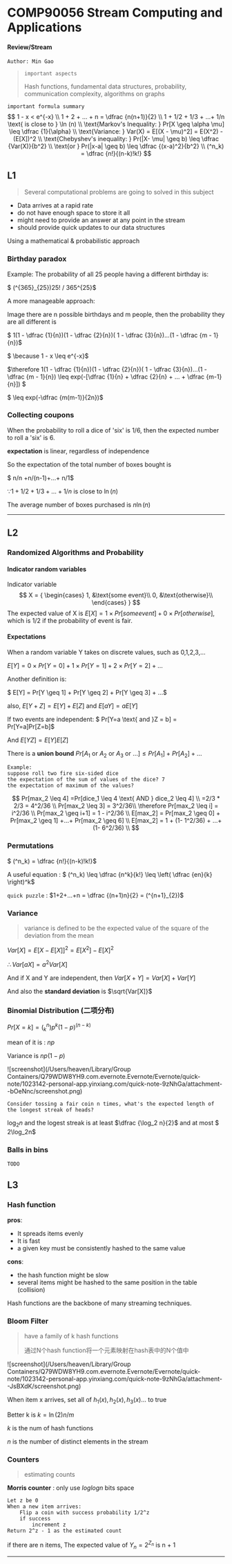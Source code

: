 # COMP90056 Stream Computing and Applications

#### Review/Stream

`Author: Min Gao`

> `important aspects`
>
> Hash functions, fundamental data structures, probability, communication complexity, algorithms on graphs

`important formula summary`
$$
1 - x < e^{-x} \\
1 + 2 + ... + n = \dfrac {n(n+1)}{2} \\
1 + 1/2 + 1/3 + ...+ 1/n \text{ is close to } \ln (n) \\
\text{Markov's Inequality: } Pr[X \geq \alpha \mu] \leq \dfrac {1}{\alpha} \\
\text{Variance: } Var(X) = E[(X - \mu)^2] = E(X^2) - (E[X])^2 \\
\text{Chebyshev's inequality: } Pr(|X- \mu| \geq b) \leq \dfrac {Var(X)}{b^2} \\
\text{or } Pr(|x-a| \geq b) \leq \dfrac {(x-a)^2}{b^2} \\
 (^n_k) = \dfrac {n!}{(n-k)!k!}
$$

## L1

> Several computational problems are going to solved in this subject

* Data arrives at a rapid rate
* do not have enough space to store it all
* might need to provide an answer at any point in the stream
* should provide quick updates to our data structures

Using a mathematical & probabilistic approach

### Birthday paradox

Example: The probability of all 25 people having a different birthday is:

$ (^{365}_{25})25! / 365^{25}$

A more manageable approach:

Image there are n possible birthdays and m people, then the probability they are all different is

$ 1(1 - \dfrac {1}{n})(1 - \dfrac {2}{n})( 1 - \dfrac {3}{n})…(1 - \dfrac {m - 1}{n})$ 

$ \because 1 - x \leq e^{-x}$

$\therefore  1(1 - \dfrac {1}{n})(1 - \dfrac {2}{n})( 1 - \dfrac {3}{n})…(1 - \dfrac {m - 1}{n}) \leq exp(-[\dfrac {1}{n} + \dfrac {2}{n} + … + \dfrac {m-1}{n}]) $

$ \leq exp(-\dfrac {m(m-1)}{2n})$

### Collecting coupons

When the probability to roll a dice of 'six' is 1/6, then the expected number to roll a 'six' is 6.

__expectation__ is linear, regardless of independence

So the expectation of the total number of boxes bought is 

$ n/n +n/(n-1)+…+ n/1$

$\because 1 + 1/2 + 1/3 + …+ 1/n$ is close to $\ln (n)$ 

The average number of boxes purchased is $n \ln (n)$

---

## L2

### Randomized Algorithms and Probability

#### Indicator random variables

Indicator variable
$$
X = {
\begin{cases}
1, &\text{some event}\\
0, &\text{otherwise}\\
\end{cases}
}
$$
The expected value of X is $E[X] = 1 \times Pr[some event] + 0 \times Pr[otherwise]$, which is 1/2 if the probability of event is fair.

#### Expectations

When a random variable Y takes on discrete values, such as 0,1,2,3,...

$E[Y] = 0 \times Pr[Y=0] + 1 \times Pr[Y=1] + 2\times Pr[Y=2] + …$

Another definition is:

$ E[Y] = Pr[Y \geq 1] + Pr[Y \geq 2] + Pr[Y \geq 3] + …$

also, $E[Y+Z] = E[Y] + E[Z]$  and $E[aY] = a E[Y]$

If two events are independent: $ Pr[Y=a \text{ and }Z = b] = Pr[Y=a]Pr[Z=b]$

And $E[YZ] = E[Y]E[Z]$

There is a __union bound__ $Pr[A_1 \text{ or } A_2 \text{ or } A_3 \text{ or } …] \leq Pr[A_1] + Pr[A_2] + ...$

```
Example:
suppose roll two fire six-sided dice
the expectation of the sum of values of the dice? 7
the expectation of maximum of the values?
```

$$
Pr[max_2 \leq 4] =Pr[dice_1 \leq 4 \text{ AND } dice_2 \leq 4] \\
=2/3 * 2/3 = 4^2/36 \\
Pr[max_2 \leq 3] = 3^2/36\\
\therefore Pr[max_2 \leq i] = i^2/36 \\
Pr[max_2 \geq i+1] = 1 - i^2/36 \\
E[max_2] = Pr[max_2 \geq 0] + Pr[max_2 \geq 1] +...+ Pr[max_2 \geq 6] \\
E[max_2] = 1 + (1- 1^2/36) + ...+ (1- 6^2/36) \\
$$

### Permutations

 $ (^n_k) = \dfrac {n!}{(n-k)!k!}$

A useful equation : $ (^n_k) \leq \dfrac {n^k}{k!} \leq \left( \dfrac {en}{k} \right)^k$

`quick puzzle` : $1+2+…+n = \dfrac {(n+1)n}{2} = (^{n+1}_{2})$

### Variance

> variance is defined to be the expected value of the square of the deviation from the mean

$Var[X] = E[X-E[X]]^2 = E[X^2] - E[X]^2$

$\therefore Var[aX] = a^2Var[X]$

And if X and Y are independent, then $Var[X+Y] = Var[X] + Var[Y]$

And also the __standard deviation__ is $\sqrt{Var[X]}$

### Binomial Distribution (二项分布)

$Pr[X=k] = (^n_k) p^k(1-p)^{(n-k)}$

mean of it is : $np$

Variance is $np(1-p)$

 ![screenshot](/Users/heaven/Library/Group Containers/Q79WDW8YH9.com.evernote.Evernote/Evernote/quick-note/1023142-personal-app.yinxiang.com/quick-note-9zNhGa/attachment--bOeNnc/screenshot.png)

```
Consider tossing a fair coin n times, what's the expected length of the longest streak of heads?
```

$\log_2 n$ and the logest streak is at least $\dfrac {\log_2 n}{2}$ and at most $ 2\log_2n$ 

### Balls in bins

`TODO`

## L3

### Hash function

__pros__:

* It spreads items evenly
* It is fast
* a given key must be consistently hashed to the same value

__cons__:

* the hash function might be slow
* several items might be hashed to the same position in the table (collision)

Hash functions are the backbone of many streaming techniques.

### Bloom Filter

> have a family of k hash functions
>
> 通过N个hash function将一个元素映射在hash表中的N个值中

 ![screenshot](/Users/heaven/Library/Group Containers/Q79WDW8YH9.com.evernote.Evernote/Evernote/quick-note/1023142-personal-app.yinxiang.com/quick-note-9zNhGa/attachment--JsBXdK/screenshot.png)

When item x arrives, set all of $h_1(x), h_2(x), h_3(x)…$ to true

Better k is $k = \ln(2)n/m$

$k$ is the num of hash functions

$n$ is the number of distinct elements in the stream

### Counters

> estimating counts

__Morris counter__ : only use $loglogn$ bits space

```
Let z be 0
When a new item arrives:
	Flip a coin with success probability 1/2^z
	if success
		increment z
Return 2^z - 1 as the estimated count
```

if there are n items, The expected value of $Y_n = 2^{Z_n}$ is n + 1

































---











